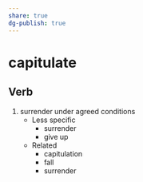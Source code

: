 ```yaml
---
share: true
dg-publish: true
---
```

# capitulate


## Verb

1. surrender under agreed conditions
	- Less specific
		- surrender
		- give up
	- Related
		- capitulation
		- fall
		- surrender

